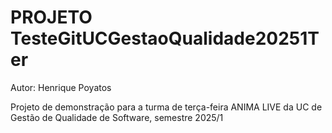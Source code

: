 # PROJETO TesteGitUCGestaoQualidade20251Ter

Autor: Henrique Poyatos

Projeto de demonstração para a turma de terça-feira ANIMA LIVE
da UC de Gestão de Qualidade de Software, semestre 2025/1

